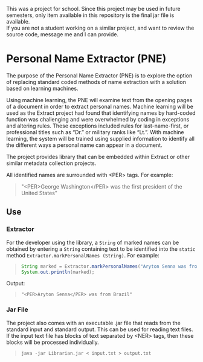 This was a project for school.  Since this project may be used in future semesters, only item available in this repository is the final jar file is available.  
If you are not a student working on a similar project, and want to review the source code, message me and I can provide.

# Personal Name Extractor (PNE)
The purpose of the Personal Name Extractor (PNE) is to explore the option of replacing standard coded methods of name extraction with a solution based on learning machines.

Using machine learning,  the PNE will examine text from the opening pages of a document in order to extract personal names. Machine learning will be used as the Extract project had found that identifying names by hard-coded function was challenging and were overwhelmed by coding in exceptions and altering rules. These exceptions included rules for last-name-first, or professional titles such as “Dr.” or military ranks like “Lt.”. With machine learning, the system will be trained using supplied information to identify all the different ways a personal name can appear in a document.


The project provides library that can be embedded within Extract or other similar metadata collection projects.

All identified names are surrounded with \<PER> tags. For example:
>"\<PER>George Washington\</PER> was the first president of the United States"

## Use
### Extractor
For the developer using the library, a `String` of marked names can be obtained by entering a `String` containing text to be identified into the `static` method `Extractor.markPersonalNames (String)`.
For example:
>```java
>String marked = Extractor.markPersonalNames("Aryton Senna was from Brazil");
>System.out.println(marked);
>```
Output:
>`"<PER>Aryton Senna</PER> was from Brazil"`

### Jar File
The project also comes with an executable .jar file that reads from the standard input and standard output.   This can be used for reading text files.
If the input text file has blocks of text separated by \<NER> tags, then these blocks will be processed individually. 
>`java -jar Librarian.jar < input.txt > output.txt`

